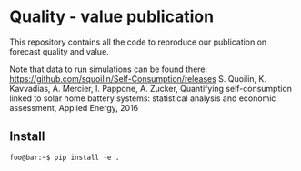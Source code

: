 # Quality - value publication
This repository contains all the code to reproduce our publication on forecast quality and value.

Note that data to run simulations can be found there:
https://github.com/squoilin/Self-Consumption/releases
S. Quoilin, K. Kavvadias, A. Mercier, I. Pappone, A. Zucker, Quantifying self-consumption linked to solar home battery systems: statistical analysis and economic assessment, Applied Energy, 2016

## Install
```console
foo@bar:~$ pip install -e .
```
